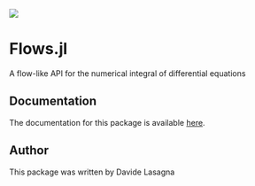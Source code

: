 [![](https://img.shields.io/badge/docs-dev-blue.svg)](https://gasagna.github.io/Flows.jl/dev)

# Flows.jl
A flow-like API for the numerical integral of differential equations

## Documentation
The documentation for this package is available [here](https://gasagna.github.io/Flows.jl/dev).

## Author
This package was written by Davide Lasagna